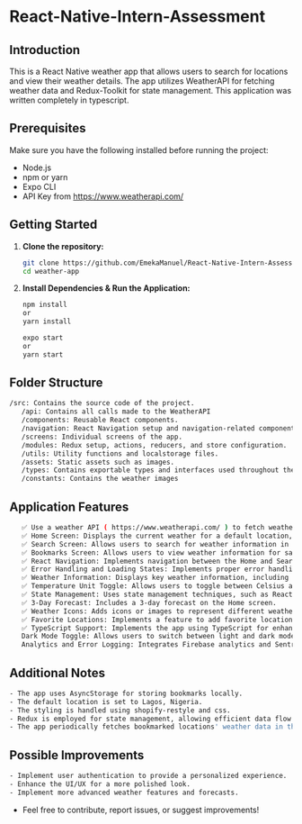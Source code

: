 # React-Native-Intern-Assessment

## Introduction

This is a React Native weather app that allows users to search for locations and view their weather details. The app utilizes WeatherAPI for fetching weather data and Redux-Toolkit for state management. This application was written completely in typescript.

## Prerequisites

Make sure you have the following installed before running the project:

- Node.js
- npm or yarn
- Expo CLI
- API Key from https://www.weatherapi.com/

## Getting Started

1. **Clone the repository:**

   ```bash
   git clone https://github.com/EmekaManuel/React-Native-Intern-Assessment.git
   cd weather-app
   ```
  
2. **Install Dependencies & Run the Application:**
   ```bash
   npm install
   or
   yarn install
   
   expo start
   or
   yarn start
   ```
   
## Folder Structure
   ```bash
   /src: Contains the source code of the project.
      /api: Contains all calls made to the WeatherAPI
      /components: Reusable React components.
      /navigation: React Navigation setup and navigation-related components.
      /screens: Individual screens of the app.
      /modules: Redux setup, actions, reducers, and store configuration.
      /utils: Utility functions and localstorage files.
      /assets: Static assets such as images.
      /types: Contains exportable types and interfaces used throughout the project
      /constants: Contains the weather images 
```

## Application Features
   ```bash
      ✅ Use a weather API ( https://www.weatherapi.com/ ) to fetch weather data.
      ✅ Home Screen: Displays the current weather for a default location, such as the users current location or a predefined city.
      ✅ Search Screen: Allows users to search for weather information in different locations.
      ✅ Bookmarks Screen: Allows users to view weather information for saved locations.
      ✅ React Navigation: Implements navigation between the Home and Search screens using React Navigation.
      ✅ Error Handling and Loading States: Implements proper error handling and loading states during data fetching.
      ✅ Weather Information: Displays key weather information, including temperature, humidity, and weather conditions.
      ✅ Temperature Unit Toggle: Allows users to toggle between Celsius and Fahrenheit.
      ✅ State Management: Uses state management techniques, such as React Context or Redux, to manage the application state.
      ✅ 3-Day Forecast: Includes a 3-day forecast on the Home screen.
      ✅ Weather Icons: Adds icons or images to represent different weather conditions.
      ✅ Favorite Locations: Implements a feature to add favorite locations and view their weather information.
      ✅ TypeScript Support: Implements the app using TypeScript for enhanced code quality and developer experience.
      Dark Mode Toggle: Allows users to switch between light and dark modes.
      Analytics and Error Logging: Integrates Firebase analytics and Sentry error logging for enhanced tracking and issue identification.
   ```
## Additional Notes
   ```bash
   - The app uses AsyncStorage for storing bookmarks locally.
   - The default location is set to Lagos, Nigeria.
   - The styling is handled using shopify-restyle and css.   
   - Redux is employed for state management, allowing efficient data flow between components.
   - The app periodically fetches bookmarked locations' weather data in the background.
```

## Possible Improvements
```bash
- Implement user authentication to provide a personalized experience.
- Enhance the UI/UX for a more polished look.
- Implement more advanced weather features and forecasts.
```

- Feel free to contribute, report issues, or suggest improvements!

